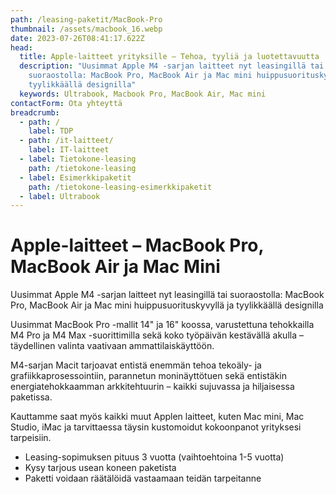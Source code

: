 ```yaml
---
path: /leasing-paketit/MacBook-Pro
thumbnail: /assets/macbook_16.webp
date: 2023-07-26T08:41:17.622Z
head:
  title: Apple-laitteet yrityksille – Tehoa, tyyliä ja luotettavuutta
  description: "Uusimmat Apple M4 -sarjan laitteet nyt leasingillä tai
    suoraostolla: MacBook Pro, MacBook Air ja Mac mini huippusuorituskyvyllä ja
    tyylikkäällä designilla"
  keywords: Ultrabook, Macbook Pro, MacBook Air, Mac mini
contactForm: Ota yhteyttä
breadcrumb:
  - path: /
    label: TDP
  - path: /it-laitteet/
    label: IT-laitteet
  - label: Tietokone-leasing
    path: /tietokone-leasing
  - label: Esimerkkipaketit
    path: /tietokone-leasing-esimerkkipaketit
  - label: Ultrabook
---
```

# Apple-laitteet – MacBook Pro, MacBook Air ja Mac Mini

Uusimmat Apple M4 -sarjan laitteet nyt leasingillä tai suoraostolla: MacBook Pro, MacBook Air ja Mac mini huippusuorituskyvyllä ja tyylikkäällä designilla

<LeasingCalculator additionalMargin={0} threeYearInterest={1.04663} devices='[{"name":"MacBook Pro 16\" M4 Pro 24 Gt, 1 Tt 2024","price":2594,"warrantyName":"mcare Business Premium -huoltopalvelu, MacBook Pro 16\" M4 Pro/Max, 36 kk","warrantyPrice":258},{"name":"MacBook Pro 16\" M4 Max 64 Gt, 1Tt 2024","price":3978,"warrantyName":"mcare Business Premium -huoltopalvelu, MacBook Pro 16\" M4 Pro/Max, 36 kk","warrantyPrice":258},{"name":"MacBook Pro 14\" M4 24 Gt, 512 Gt 2024","price":1792,"warrantyName":"mcare Business Premium -huoltopalvelu, MacBook Pro 14\" M4 Pro/Max, 36 kk","warrantyPrice":198},{"name":"MacBook Air 15\" M4 16 Gt, 512 Gt 2024","price":1449,"warrantyName":"mcare Business Premium -huoltopalvelu, MacBook Air 15\" M4, 36 kk","warrantyPrice":178},{"name":"Mac mini M4 Pro 24 Gt, 512 Gt","price":1393,"warrantyName":"mcare Business Premium -huoltopalvelu, Mac Mini M4 Pro, 36 kk","warrantyPrice":112}]' peripherals='[{"name":"Näppäimistö","price":76},{"name":"Hiiri","price":105},{"name":"Kuulokkeet","price":159},{"name":"Näyttö 27\" QHD USB-C","price":292},{"name":"Mousetrapper Delta","price":300}]' />

Uusimmat MacBook Pro -mallit 14" ja 16" koossa, varustettuna tehokkailla M4 Pro ja M4 Max -suorittimilla sekä koko työpäivän kestävällä akulla – täydellinen valinta vaativaan ammattilaiskäyttöön.

M4-sarjan Macit tarjoavat entistä enemmän tehoa tekoäly- ja grafiikkaprosessointiin, parannetun moninäyttötuen sekä entistäkin energiatehokkaamman arkkitehtuurin – kaikki sujuvassa ja hiljaisessa paketissa.

Kauttamme saat myös kaikki muut Applen laitteet, kuten Mac mini, Mac Studio, iMac ja tarvittaessa täysin kustomoidut kokoonpanot yrityksesi tarpeisiin.

* Leasing-sopimuksen pituus 3 vuotta (vaihtoehtoina 1-5 vuotta)
* Kysy tarjous usean koneen paketista
* Paketti voidaan räätälöidä vastaamaan teidän tarpeitanne

<Cards cardsPerRow="2" cards='[{"bgColor":"lightest","title":"Apple MacBook Pro 16”","linkBgColor":"darkest","image":"/assets/macbook_16.webp","content":"* Suoritin: M4 Pro 10–14 ydintä tai M4 Max 14–16 ydintä\n* Muisti: 24–128 Gt\n* Tallennustila: 512 Gt – 8 Tt supernopeaa SSD-tilaa\n* Näyttö: 16\" Liquid Retina XDR – laaja väriskaala ja huippukirkkaus\n* Akkukesto: jopa 24 tuntia\n* Liitännät: 3× Thunderbolt 4, HDMI, SDXC, MagSafe-lataus, kuulokeliitäntä\n* Yhteydet: Wi-Fi 6E ja Bluetooth 5.3\n* Värit: Tähtimusta tai Hopea"},{"bgColor":"lightest","title":"Apple MacBook Pro 14”","linkBgColor":"darkest","image":"/assets/macbook_14.webp","content":"* Suoritin: M4 Pro 10–14 ydintä tai M4 Max 14–16 ydintä\n* Muisti: 16–128 Gt\n* Tallennustila: 512 Gt – 8 Tt supernopeaa SSD-tilaa\n* Näyttö: 14\" Liquid Retina XDR – laaja väriskaala ja huippukirkkaus\n* Akkukesto: jopa 24 tuntia\n* Liitännät: 3× Thunderbolt 4, HDMI, SDXC, MagSafe-lataus, kuulokeliitäntä\n* Yhteydet: Wi-Fi 6E ja Bluetooth 5.3\n* Värit: Tähtimusta tai Hopea"}]' />
